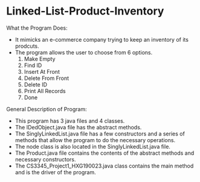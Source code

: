 # Linked-List-Product-Inventory

What the Program Does: 
  - It mimicks an e-commerce company trying to keep an inventory of its prodcuts. 
  - The program allows the user to choose from 6 options.
      1.	Make Empty
      2.	Find ID
      3.	Insert At Front
      4.	Delete From Front
      5.	Delete ID
      6.	Print All Records
      7.	Done

General Description of Program:
  - This program has 3 java files and 4 classes.
  - The IDedObject.java file has the abstract methods.
  - The SinglyLinkedList.java file has a few constructors and a series of methods that allow the program to do the necessary operations.
  - The node class is also located in the SinglyLinkedList.java file.
  - The Product.java file contains the contents of the abstract methods and necessary constructors.
  - The CS3345_Project1_HXG190023.java class contains the main method and is the driver of the program.

